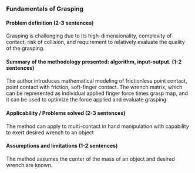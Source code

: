 ### Fundamentals of Grasping
#### Problem definition (2-3 sentences)
Grasping is challenging due to its high-dimensionality, complexity of contact, risk of collision, and requirement to relatively evaluate the quality of the grasping. 

#### Summary of the methodology presented: algorithm, input-output. (1-2 sentences)
The author introduces mathematical modeling of frictionless point contact, point contact with friction, soft-finger contact. The wrench matrix, which can be represented as individual applied finger force times grasp map, and it can be used to optimize the force applied and evaluate grasping
#### Applicability / Problems solved (2-3 sentences)
The method can apply to multi-contact in hand manipulation with capability to exert desired wrench to an object

#### Assumptions and limitations (1-2 sentences)
The method assumes the center of the mass of an object and desired wrench are known.